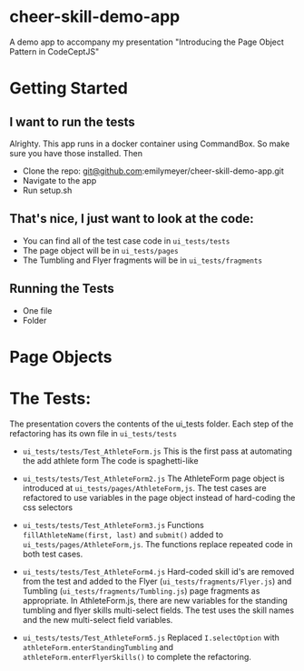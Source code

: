 # cheer-skill-demo-app
A demo app to accompany my presentation "Introducing the Page Object Pattern in CodeCeptJS"

# Getting Started
## I want to run the tests
Alrighty. This app runs in a docker container using CommandBox. So make sure you have those installed. Then

* Clone the repo: git@github.com:emilymeyer/cheer-skill-demo-app.git
* Navigate to the app
* Run setup.sh

## That's nice, I just want to look at the code:

* You can find all of the test case code in `ui_tests/tests`
* The page object will be in `ui_tests/pages`
* The Tumbling and Flyer fragments will be in `ui_tests/fragments`

## Running the Tests
* One file
* Folder

# Page Objects

# The Tests:
The presentation covers the contents of the ui_tests folder. Each step of the refactoring has its own file in `ui_tests/tests`
* `ui_tests/tests/Test_AthleteForm.js`
This is the first pass at automating the add athlete form The code is spaghetti-like
  
* `ui_tests/tests/Test_AthleteForm2.js` The AthleteForm page object is introduced at `ui_tests/pages/AthleteForm,js`. The test cases are refactored to use variables in the page object instead of hard-coding the css selectors
  
* `ui_tests/tests/Test_AthleteForm3.js` Functions `fillAthleteName(first, last)` and `submit()` added to `ui_tests/pages/AthleteForm,js`. The functions replace repeated code in both test cases.

* `ui_tests/tests/Test_AthleteForm4.js` Hard-coded skill id's are removed from the test and added to the Flyer (`ui_tests/fragments/Flyer.js`) and Tumbling (`ui_tests/fragments/Tumbling.js`) page fragments as appropriate. In AthleteForm.js, there are new variables for the standing tumbling and flyer skills multi-select fields. The test uses the skill names and the new multi-select field variables.

* `ui_tests/tests/Test_AthleteForm5.js` Replaced `I.selectOption` with `athleteForm.enterStandingTumbling` and `athleteForm.enterFlyerSkills()` to complete the refactoring.
